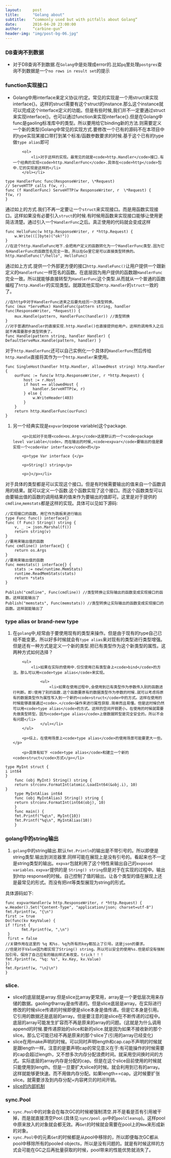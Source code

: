 ```yaml
---
layout:     post
title:      "Golang about"
subtitle:   “commonly used but with pitfalls about Golang“
date:       2016-04-20 23:00:00
author:     “carbine-gun”
header-img: "img/post-bg-06.jpg"
---
```


<h3>DB查询不到数据</h3>

<ul>
    <li>对于DB查询不到数据.在<code>Golang</code>中是处理成error的.比如<code>pq</code>里处理<code>postgres</code>查询不到数据是一个<code>no rows in result set</code>的提示</li>
</ul>

<h3>function实现接口</h3>

<ul>
    <li>Golang中用interface来定义协议/约定。常见的实现是一个用struct来实现interface{}。这样的struct需要有这个struct的instance.那么这个instance就可以完成这个interface定义的功能。但是有些时候,我们并不一定要通过struct来实现interface{}。也可以通过function来实现interface{}.但是在Golang中func是gaoling标准库中的类型。所以要用给它binding新的方法.则需要定义一个新的类型(Golang中常见的实现方式.要修改一个已有的源码不在本项目中的type实现某接口带打到某个标准/函数参数要求的时候.基于这个已有的type做<code>type alias</code>即可

        <ol>
            <li>对于这样的实现。最常见的就是<code>http.Handler</code>接口.有一个经典的实现<code>http.HandlerFunc</code>.具体在<code>http</code>包中.它的实现是这样的</li>
        </ol></li>
</ul>

<pre><code>type HandlerFunc func(ResponseWriter, \*Request)
// ServeHTTP calls f(w, r).
func (f HandlerFunc) ServeHTTP(w ResponseWriter, r  \*Request) {
f(w, r)
}
</code></pre>

<p>通过如上的方式.我们不再一定要让一个<code>struct</code>来实现接口。而是用函数实现接口。这样如果没有必要引入<code>struct</code>的时候.有时候用函数来实现接口能够让使用更简洁清楚。通过引入一个<code>HandlerFunc</code>之后。真正使用的代码就会变成这样</p>

<pre><code>func HelloFunc(w http.ResponseWriter, r *http.Request) {
    w.Write(([]byte)(&quot;ok!&quot;))
}
//在这个http.HandleFunc地下.会把用户定义的函数转化为一个HandlerFunc类型.因为它与HandlerFunc的函数签名完全一致。所以在Go里它是可以直接类型转换的。
http.HandleFunc(&quot;/hello&quot;, HelloFunc) 
</code></pre>

<p>通过如上方式.提供一个外部更方便的接口<code>http.HandleFunc()</code>让用户提供一个跟新定义的<code>HandlerFunc</code>一样签名的函数。在底层因为用户提供的函数跟<code>HandlerFunc</code>完全一致。所以就能够直接转型为<code>HandlerFunc</code>这个类型.从而就从一个普通的函数编程了<code>http.Handler</code>的实现类型。就跟其他实现<code>Http.Handler</code>的<code>struct</code>一致的了。</p>

<pre><code>//在http中对于HandlerFunc进来之后要先经历一次类型转换。
func (mux *ServeMux) HandleFunc(pattern string, handler func(ResponseWriter, *Request)) {
    mux.Handle(pattern, HandlerFunc(handler)) //类型转换
}
//对于普通的handler的直接实现.http.Handle()也直接提供给用户。这样的调用传入之后就不再需要那步类型转换了。
func Handle(pattern string, handler Handler) { DefaultServeMux.Handle(pattern, handler) }
</code></pre>

<p> 对于<code>http.HandlerFunc</code>还可以自己实例化一个具体的<code>HandlerFunc</code>然后传给<code>http.Handle</code>直接将其作为一个<code>http.Handler</code>来使用。</p>

<pre><code>func SingleHost(handler http.Handler, allowedHost string) http.Handler {
    ourFunc := func(w http.ResponseWriter, r *http.Request) {
        host := r.Host
        if host == allowedHost {
            handler.ServeHTTP(w, r)
        } else {
            w.WriteHeader(403)
        }
    }
    return http.HandlerFunc(ourFunc)
}
</code></pre>

<ol>
    <li>另一个经典实现是<code>expvar</code>(expose variable)这个package.

        <p>比如对于处理<code>os.Args</code>这是默认的一个<code>package level variable</code>。而在输出的时候,<code>expvar</code>要输出的值是要实现一个<code>Var interface</code>的</p>

        <p>type Var interface {</p>

        <p>String() string</p>

        <p>}</p></li>
</ol>

<p>对于具体的类型都是可以实现这个接口。但是有时候需要输出的值来自一个函数调用的结果。就可以定义一个函数.这个函数实现了这个接口。而这个函数类型可以由要输出值的函数的调用结果的值来作为要输出的值即可。这里是对于提供的<code>cmdline</code>,<code>memstats</code>都是这样的实现。具体可以见如下源码:</p>

<pre><code>//实现接口的函数。用它作为跳板来进行输出
type Func func() interface{} 
func (f Func) String() string {
    v, _ := json.Marshal(f())
    return string(v)
}
//要用来输出值的函数
func cmdline() interface{} {
    return os.Args
}
//要用来输出值的函数
func memstats() interface{} {
    stats := new(runtime.MemStats)
    runtime.ReadMemStats(stats)
    return *stats
}

Publish(&quot;cmdline&quot;, Func(cmdline)) //类型转换让实际输出的函数变成实现接口的函数。这样就能输出了
Publish(&quot;memstats&quot;, Func(memstats)) //类型转换让实际输出的函数变成实现接口的函数。这样就能输出了
</code></pre>

<h3>type alias or brand-new type</h3>

<ol>
    <li>在<code>golang</code>中,经常由于要使用现有的类型来操作。但是由于现有的type自己已经不能变更。所以好多时候就会有<code>type alias</code>来对现有的类型进行类型增强。但是还有一种方式是定义一个新的类型.把已有类型作为这个新类型的属性。这两种方式如何选择？

        <ul>
            <li>如果在实际的使用中.仅仅使用已有类型身上<code>bind</code>的方法。那么可以用<code>type alias</code>来实现。

                <ul>
                    <li>如果在使用过程中,会使用到已有类型作为参数传入别的函数进行判断。即:使用了别的函数.这个函数要原有的数据类型作为参数的时候.就可以考虑将原有的数据类型作为属性写入到一个新的<code>struct</code>中的方式。这样在使用的时候能够直接通过<code>.</code>操作来进行属性获取.简单而且易懂。但是这时候仍然可以用<code>type alias</code>的方式。这样的空间开销更小。在使用的时候就需要先做类型转型。因为<code>type alias</code>上做数据转型是完全安全的。所以不会有问题</li>
                </ul></li>
        </ul>

        <p>综上，在使用场景上<code>type alias</code>的使用场景可能要更大一些。</p>

        <p>具体有如下 <code>type alias</code>和建立一个新的<code>struct</code>方式</p></li>
</ol>

<pre><code>type MyInt struct {
i int64
}
    func (obj MyInt) String() string {
    return strconv.FormatInt(atomic.LoadInt64(&amp;obj.i), 10)
}
    type MyIntAlias int64
    func (obj MyIntAlias) String() string {
    return strconv.FormatInt(int64(obj), 10)
    } 
    func main() {
    fmt.Printf(&quot;%q\n&quot;, MyInt{10})
    fmt.Printf(&quot;%q\n&quot;, MyIntAlias(10))
    }
</code></pre>

<h3>golang中的string输出</h3>

<ol>
    <li><code>golang</code>中的string输出.默认<code>fmt.Println</code>的输出是不带引号的。所以即便是string类型.输出到浏览器里.同样可能在展现上是没有引号的。看起来也不一定是string类型的输出。<code>expvar</code>包就利用了这个特性来输出自己的<code>exposed variables</code>. <code>expvar</code>提供的是 <code>String() string</code>但是对于在实现的过程中。输出到http response的时候。自己控制了值的输出。让各个类型的值在展现上还是最常见的形式。而没有把int等类型展现为string的形式。</li>
</ol>

<p>具体源码如下:</p>

<pre><code>func expvarHandler(w http.ResponseWriter, r *http.Request) {
w.Header().Set(&quot;Content-Type&quot;, &quot;application/json; charset=utf-8&quot;)
fmt.Fprintf(w, &quot;{\n&quot;)
first := true
Do(func(kv KeyValue) {
if !first {
       fmt.Fprintf(w, &quot;,\n&quot;)
 }
 first = false
//关键作用在这里的 %q 和%s. %q为所有的key都加上了引号。这是json的要求。
//但是对于Value因为都实现了String() string。所以可以安全的使用%s.但是却没有强制加引号。保持了自己应有的输出样式未改变。trick！！！
fmt.Fprintf(w, &quot;%q: %s&quot;, kv.Key, kv.Value)
})
fmt.Fprintf(w, &quot;\n}\n&quot;)
}
</code></pre>

<h3>slice.</h3>

<ul>
    <li>slice的底层就是array.但是slice比array更常用，array是一个更低层次用来存储的数据。gaoling中array是<code>值</code>传递的。但是slice底层是array。在实际进行修改的时候slice传递的时候即便是slice本身是值传递。但是它本身是引用。它引用的数据还是底层的array。但是要注意的是slice在不断传递的过程中。底层的array可能发生扩容而不再是原来的array的问题。(这就是为什么调用append的时候.要传递原始的slice和新的slice.就是因为如果不接收新的那个slice。那么它可能已经不再是原来的那个slice了(引用的array已经变化)</li>
    <li> slice在用make声明的时候。可以同时声明length和cap.cap不声明的时候就是跟length一样。注意的是要声明cap的常见意义在于:有可能操作的时候需要的cap会超过length，又不想多次内存分配浪费时间。就采用空间换时间的方式。实际底层的array内存是分配的cap。但是在这个slice目前使用的时候就只能使用到length。但是一旦要扩大slice的时候。就会利用到已有的array。这样就能够更快速。而不用做内存分配。如果length==cap。这时候要扩张slice。就需要涉及到内存分配+内容拷贝的时间开销。</li>
    <li> <a href="http://blog.golang.org/go-slices-usage-and-internals">slice的内部机制</a></li>
</ul>

<h3>sync.Pool</h3>

<ul>
    <li><code>sync.Pool</code>中的对象会在每次GC的时候被强制清空.并不是看是否有引用被干掉，而是就直接清空Pool.(具体见:<code>sync/pool.go</code>中的<code>poolCleanup</code>)。这样pool中原来放入的对象就会都无效。再<code>Get</code>的时候就会需要在pool上的<code>New</code>来形成新的对象。</li>
    <li><code>sync.Pool</code>中的元素<code>Get</code>的时候都是从pool中移除的，所以即便每次GC都从pool中移除所有的pooled objects，所以是没有问题的。就是有时候这样的方式会可能在GC之后再批量获取的时候，pool带来的性能优势就消失了。</li>
</ul>

</body>
</html>